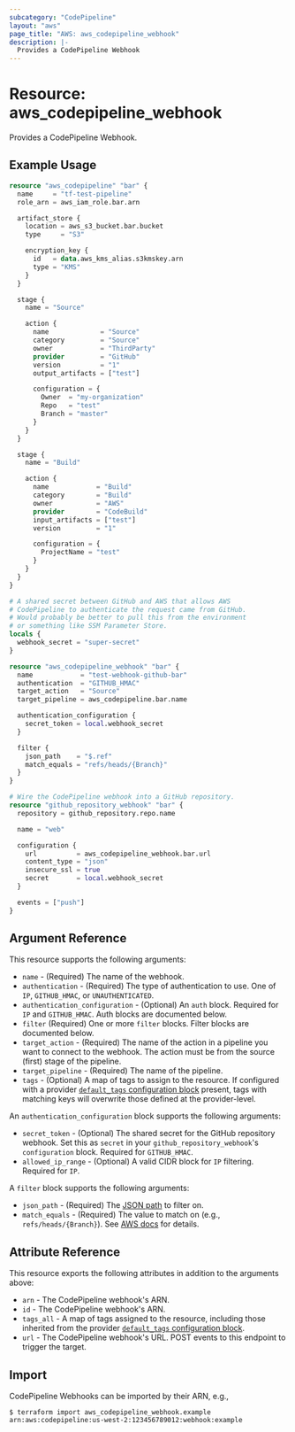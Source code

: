 ```yaml
---
subcategory: "CodePipeline"
layout: "aws"
page_title: "AWS: aws_codepipeline_webhook"
description: |-
  Provides a CodePipeline Webhook
---
```


# Resource: aws_codepipeline_webhook

Provides a CodePipeline Webhook.

## Example Usage

```terraform
resource "aws_codepipeline" "bar" {
  name     = "tf-test-pipeline"
  role_arn = aws_iam_role.bar.arn

  artifact_store {
    location = aws_s3_bucket.bar.bucket
    type     = "S3"

    encryption_key {
      id   = data.aws_kms_alias.s3kmskey.arn
      type = "KMS"
    }
  }

  stage {
    name = "Source"

    action {
      name             = "Source"
      category         = "Source"
      owner            = "ThirdParty"
      provider         = "GitHub"
      version          = "1"
      output_artifacts = ["test"]

      configuration = {
        Owner  = "my-organization"
        Repo   = "test"
        Branch = "master"
      }
    }
  }

  stage {
    name = "Build"

    action {
      name            = "Build"
      category        = "Build"
      owner           = "AWS"
      provider        = "CodeBuild"
      input_artifacts = ["test"]
      version         = "1"

      configuration = {
        ProjectName = "test"
      }
    }
  }
}

# A shared secret between GitHub and AWS that allows AWS
# CodePipeline to authenticate the request came from GitHub.
# Would probably be better to pull this from the environment
# or something like SSM Parameter Store.
locals {
  webhook_secret = "super-secret"
}

resource "aws_codepipeline_webhook" "bar" {
  name            = "test-webhook-github-bar"
  authentication  = "GITHUB_HMAC"
  target_action   = "Source"
  target_pipeline = aws_codepipeline.bar.name

  authentication_configuration {
    secret_token = local.webhook_secret
  }

  filter {
    json_path    = "$.ref"
    match_equals = "refs/heads/{Branch}"
  }
}

# Wire the CodePipeline webhook into a GitHub repository.
resource "github_repository_webhook" "bar" {
  repository = github_repository.repo.name

  name = "web"

  configuration {
    url          = aws_codepipeline_webhook.bar.url
    content_type = "json"
    insecure_ssl = true
    secret       = local.webhook_secret
  }

  events = ["push"]
}
```

## Argument Reference

This resource supports the following arguments:

* `name` - (Required) The name of the webhook.
* `authentication` - (Required) The type of authentication  to use. One of `IP`, `GITHUB_HMAC`, or `UNAUTHENTICATED`.
* `authentication_configuration` - (Optional) An `auth` block. Required for `IP` and `GITHUB_HMAC`. Auth blocks are documented below.
* `filter` (Required) One or more `filter` blocks. Filter blocks are documented below.
* `target_action` - (Required) The name of the action in a pipeline you want to connect to the webhook. The action must be from the source (first) stage of the pipeline.
* `target_pipeline` - (Required) The name of the pipeline.
* `tags` - (Optional) A map of tags to assign to the resource. If configured with a provider [`default_tags` configuration block](https://registry.terraform.io/providers/hashicorp/aws/latest/docs#default_tags-configuration-block) present, tags with matching keys will overwrite those defined at the provider-level.

An `authentication_configuration` block supports the following arguments:

* `secret_token` - (Optional) The shared secret for the GitHub repository webhook. Set this as `secret` in your `github_repository_webhook`'s `configuration` block. Required for `GITHUB_HMAC`.
* `allowed_ip_range` - (Optional) A valid CIDR block for `IP` filtering. Required for `IP`.

A `filter` block supports the following arguments:

* `json_path` - (Required) The [JSON path](https://github.com/json-path/JsonPath) to filter on.
* `match_equals` - (Required) The value to match on (e.g., `refs/heads/{Branch}`). See [AWS docs](https://docs.aws.amazon.com/codepipeline/latest/APIReference/API_WebhookFilterRule.html) for details.

## Attribute Reference

This resource exports the following attributes in addition to the arguments above:

* `arn` - The CodePipeline webhook's ARN.
* `id` - The CodePipeline webhook's ARN.
* `tags_all` - A map of tags assigned to the resource, including those inherited from the provider [`default_tags` configuration block](https://registry.terraform.io/providers/hashicorp/aws/latest/docs#default_tags-configuration-block).
* `url` - The CodePipeline webhook's URL. POST events to this endpoint to trigger the target.

## Import

CodePipeline Webhooks can be imported by their ARN, e.g.,

```
$ terraform import aws_codepipeline_webhook.example arn:aws:codepipeline:us-west-2:123456789012:webhook:example
```
